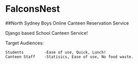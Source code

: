 # FalconsNest
##North Sydney Boys Online Canteen Reservation Service

Django based School Canteen Service!

Target Audiences:

    Students         -Ease of use, Quick, Lunch!
    Canteen Staff    -Statisics, Ease of use, No food waste.

